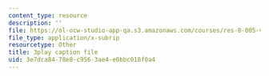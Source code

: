 ```yaml
---
content_type: resource
description: ''
file: https://ol-ocw-studio-app-qa.s3.amazonaws.com/courses/res-8-005-vibrations-and-waves-problem-solving-fall-2012/3e7dca8478e8c9563ae4e0bbc018f0a4_IokpYk5mTas.srt
file_type: application/x-subrip
resourcetype: Other
title: 3play caption file
uid: 3e7dca84-78e8-c956-3ae4-e0bbc018f0a4
---
```


